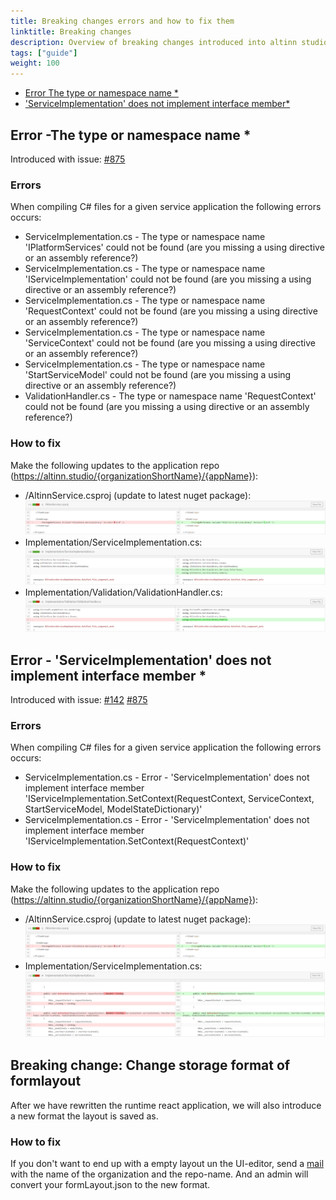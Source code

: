 ```yaml
---
title: Breaking changes errors and how to fix them
linktitle: Breaking changes
description: Overview of breaking changes introduced into altinn studio and how and what to update on an existing application for applicatin owners
tags: ["guide"]
weight: 100
---
```


- [Error The type or namespace name *](#consume-profile-and-register-api-in-runtime-and-make-it-available-for-service-logic-and-prefill)
- [ 'ServiceImplementation' does not implement interface member* ](#consume-profile-and-register-api-in-runtime-and-make-it-available-for-service-logic-and-prefill)


<a name="#consume-profile-and-register-api-in-runtime-and-make-it-available-for-service-logic-and-prefill"></a>
## Error -The type or namespace name *
Introduced with issue: [#875](https://github.com/Altinn/altinn-studio/issues/875)

### Errors

When compiling C# files for a given service application the following errors occurs:

- ServiceImplementation.cs - The type or namespace name 'IPlatformServices' could not be found (are you missing a using directive or an assembly reference?)
- ServiceImplementation.cs - The type or namespace name 'IServiceImplementation' could not be found (are you missing a using directive or an assembly reference?)
- ServiceImplementation.cs - The type or namespace name 'RequestContext' could not be found (are you missing a using directive or an assembly reference?)
- ServiceImplementation.cs - The type or namespace name 'ServiceContext' could not be found (are you missing a using directive or an assembly reference?)
- ServiceImplementation.cs - The type or namespace name 'StartServiceModel' could not be found (are you missing a using directive or an assembly reference?)
- ValidationHandler.cs - The type or namespace name 'RequestContext' could not be found (are you missing a using directive or an assembly reference?)

### How to fix

Make the following updates to the application repo (https://altinn.studio/{organizationShortName}/{appName}):

- /AltinnService.csproj (update to latest nuget package):
![update-altinn-service-proj-file](update-altinn-service-proj-file.png)
- Implementation/ServiceImplementation.cs:
![update-service-implementation](update-service-implementation.png)
- Implementation/Validation/ValidationHandler.cs:
![update-validation-handler](update-validation-handler.png)

<a name="#consume-profile-and-register-api-in-runtime-and-make-it-available-for-service-logic-and-prefill"></a>
## Error - 'ServiceImplementation' does not implement interface member *
Introduced with issue: [#142](https://github.com/Altinn/altinn-studio/issues/142) [#875](https://github.com/Altinn/altinn-studio/issues/875)

### Errors

When compiling C# files for a given service application the following errors occurs:

- ServiceImplementation.cs - Error - 'ServiceImplementation' does not implement interface member 'IServiceImplementation.SetContext(RequestContext, ServiceContext, StartServiceModel, ModelStateDictionary)'
- ServiceImplementation.cs - Error - 'ServiceImplementation' does not implement interface member 'IServiceImplementation.SetContext(RequestContext)'

### How to fix

Make the following updates to the application repo (https://altinn.studio/{organizationShortName}/{appName}):

- /AltinnService.csproj (update to latest nuget package):
![update-altinn-service-proj-file](update-altinn-service-proj-file.png)
- Implementation/ServiceImplementation.cs:
![remove-viewbag-from-service-implementation](remove-viewbag-from-service-implementation.png)

## Breaking change: Change storage format of formlayout

After we have rewritten the runtime react application, we will also introduce a new format the layout is saved as.

### How to fix

If you don't want to end up with a empty layout un the UI-editor, send a <a href="mailto:extjmf@brreg.no">mail</a> with the name of the organization and the repo-name.
And an admin will convert your formLayout.json to the new format.